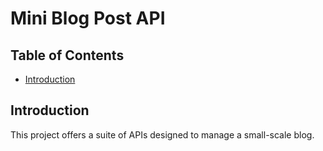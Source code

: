# Mini Blog Post API

## Table of Contents

- [Introduction](#introduction)

## Introduction

This project offers a suite of APIs designed to manage a small-scale blog.
